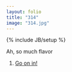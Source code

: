 ```yaml
---
layout: folio
title: "314"
image: "314.jpg"
---
```

{% include JB/setup %}

<div class="copy">
	<p>Ah, so much flavor</p>
</div>

<div class="choice">
	<ol>
		<li><a href="319.html">
			Go on in!
</a></li>
	</ol>
</div>